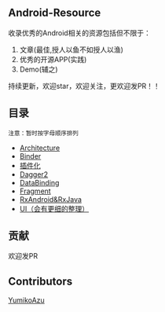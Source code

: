 ## Android-Resource

收录优秀的Android相关的资源包括但不限于：  

1. 文章(最佳,授人以鱼不如授人以渔)
2. 优秀的开源APP(实践)
3. Demo(辅之)

持续更新，欢迎star，欢迎关注，更欢迎发PR！！  

## 目录  

	注意：暂时按字母顺序排列

- [Architecture](./Architecture.md)  
- [Binder](./Binder.md)  
- [插件化](./Plugins.md)  
- [Dagger2](./Dagger2.md)
- [DataBinding](./DataBinding.md)
- [Fragment](./Fragment.md)
- [RxAndroid&RxJava](./RxAndroid.md)  
- [UI（会有更细的整理）](./AndroidUI.md)  


## 贡献
欢迎发PR

## Contributors
[YumikoAzu](https://github.com/YumikoAzu)
